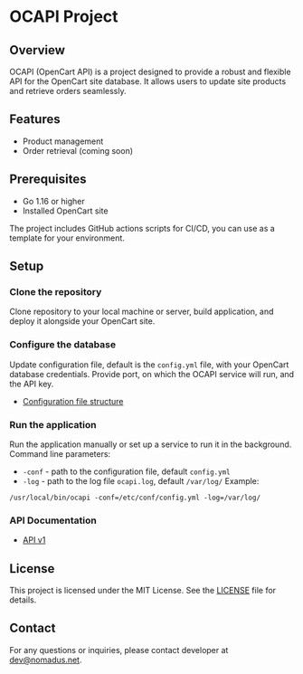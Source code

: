 # OCAPI Project

## Overview
OCAPI (OpenCart API) is a project designed to provide a robust and flexible API for the OpenCart site database. It allows users to update site products and retrieve orders seamlessly.

## Features
- Product management
- Order retrieval (coming soon)

## Prerequisites
- Go 1.16 or higher
- Installed OpenCart site

The project includes GitHub actions scripts for CI/CD, you can use as a template for your environment.

## Setup

### Clone the repository
Clone repository to your local machine or server, build application, and deploy it alongside your OpenCart site.

### Configure the database
Update configuration file, default is the `config.yml` file, with your OpenCart database credentials. Provide port, on which the OCAPI service will run, and the API key.
- [Configuration file structure](docs/config.md)

### Run the application
Run the application manually or set up a service to run it in the background.
Command line parameters:
- `-conf` - path to the configuration file, default `config.yml`
- `-log` - path to the log file `ocapi.log`, default `/var/log/`
Example:
```shell
/usr/local/bin/ocapi -conf=/etc/conf/config.yml -log=/var/log/
```

### API Documentation
- [API v1](docs/apiv1.md)

## License
This project is licensed under the MIT License. See the [LICENSE](LICENSE) file for details.

## Contact
For any questions or inquiries, please contact developer at [dev@nomadus.net](mailto:dev@nomadus.net).
